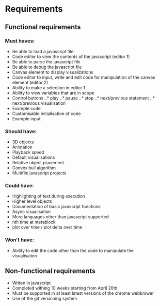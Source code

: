 # Requirements

## Functional requirements

### Must haves:
* Be able to load a javascript file
* Code editor to view the contents of the javascript (editor 1)
* Be able to parse the javascript file
* Be able to debug the javascript file
* Canvas element to display visualizations
* Code editor to input, write and edit code for manipulation of the canvas element (editor 2)
* Ability to make a selection in editor 1 
* Ability to view variables that are in scope
* Control buttons 
..* play
..* pause
..* stop
..* next/previous statement
..* next/previous visualisation 
* Example code
* Customisable initialisation of code
* Example input

### Should have:
* 3D objects
* Animation
* Playback speed
* Default visualisations
* Relative object placement
* Convex hull algorithm
* Multifile javascript projects

### Could have:
* Highlighting of text during execution
* Higher level objects
* Documentation of basic javascript functions
* Async visualisation
* More languages other than javascript supported
* nth time at metablock
* plot over time / plot delta over time

### Won't have:
* Ability to edit the code other than the code to manipulate the visualisation

## Non-functional requirements
* Writen in javascript
* Completed withing 10 weeks starting from April 20th
* Must be supported in at least latest versions of the chrome webbrower
* Use of the git versioning system
